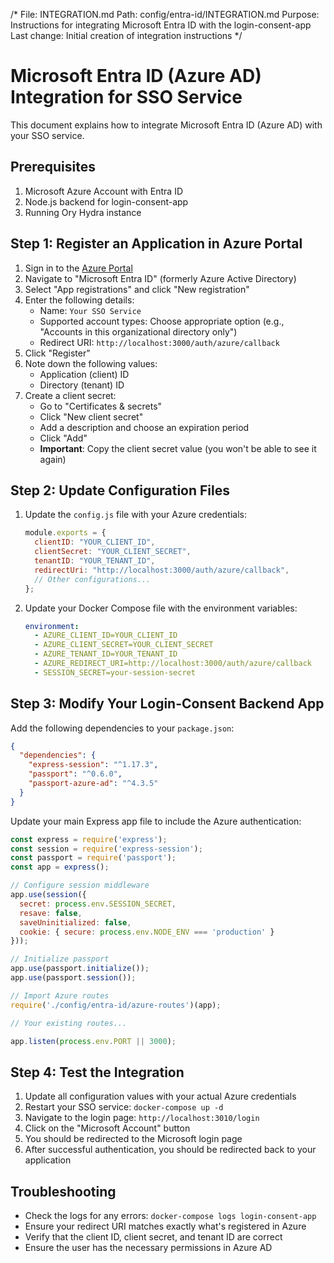 /*
File: INTEGRATION.md
Path: config/entra-id/INTEGRATION.md
Purpose: Instructions for integrating Microsoft Entra ID with the login-consent-app
Last change: Initial creation of integration instructions
*/

# Microsoft Entra ID (Azure AD) Integration for SSO Service

This document explains how to integrate Microsoft Entra ID (Azure AD) with your SSO service.

## Prerequisites

1. Microsoft Azure Account with Entra ID
2. Node.js backend for login-consent-app
3. Running Ory Hydra instance

## Step 1: Register an Application in Azure Portal

1. Sign in to the [Azure Portal](https://portal.azure.com/)
2. Navigate to "Microsoft Entra ID" (formerly Azure Active Directory)
3. Select "App registrations" and click "New registration"
4. Enter the following details:
   - Name: `Your SSO Service`
   - Supported account types: Choose appropriate option (e.g., "Accounts in this organizational directory only")
   - Redirect URI: `http://localhost:3000/auth/azure/callback`
5. Click "Register"
6. Note down the following values:
   - Application (client) ID
   - Directory (tenant) ID
7. Create a client secret:
   - Go to "Certificates & secrets"
   - Click "New client secret"
   - Add a description and choose an expiration period
   - Click "Add"
   - **Important**: Copy the client secret value (you won't be able to see it again)

## Step 2: Update Configuration Files

1. Update the `config.js` file with your Azure credentials:
   ```javascript
   module.exports = {
     clientID: "YOUR_CLIENT_ID",
     clientSecret: "YOUR_CLIENT_SECRET",
     tenantID: "YOUR_TENANT_ID",
     redirectUri: "http://localhost:3000/auth/azure/callback",
     // Other configurations...
   };
   ```

2. Update your Docker Compose file with the environment variables:
   ```yaml
   environment:
     - AZURE_CLIENT_ID=YOUR_CLIENT_ID
     - AZURE_CLIENT_SECRET=YOUR_CLIENT_SECRET
     - AZURE_TENANT_ID=YOUR_TENANT_ID
     - AZURE_REDIRECT_URI=http://localhost:3000/auth/azure/callback
     - SESSION_SECRET=your-session-secret
   ```

## Step 3: Modify Your Login-Consent Backend App

Add the following dependencies to your `package.json`:

```json
{
  "dependencies": {
    "express-session": "^1.17.3",
    "passport": "^0.6.0",
    "passport-azure-ad": "^4.3.5"
  }
}
```

Update your main Express app file to include the Azure authentication:

```javascript
const express = require('express');
const session = require('express-session');
const passport = require('passport');
const app = express();

// Configure session middleware
app.use(session({
  secret: process.env.SESSION_SECRET,
  resave: false,
  saveUninitialized: false,
  cookie: { secure: process.env.NODE_ENV === 'production' }
}));

// Initialize passport
app.use(passport.initialize());
app.use(passport.session());

// Import Azure routes
require('./config/entra-id/azure-routes')(app);

// Your existing routes...

app.listen(process.env.PORT || 3000);
```

## Step 4: Test the Integration

1. Update all configuration values with your actual Azure credentials
2. Restart your SSO service: `docker-compose up -d`
3. Navigate to the login page: `http://localhost:3010/login`
4. Click on the "Microsoft Account" button
5. You should be redirected to the Microsoft login page
6. After successful authentication, you should be redirected back to your application

## Troubleshooting

- Check the logs for any errors: `docker-compose logs login-consent-app`
- Ensure your redirect URI matches exactly what's registered in Azure
- Verify that the client ID, client secret, and tenant ID are correct
- Ensure the user has the necessary permissions in Azure AD 